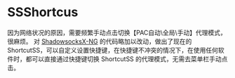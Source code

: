 # SSShortcus

因为网络状况的原因，需要频繁手动点击切换【PAC自动\全局\手动】代理模式，很麻烦。
对 [ShadowsocksX-NG](https://github.com/shadowsocks/ShadowsocksX-NG) 的代码略加以改动，做出了现在的 ShortcutSS，可以自定义设置快捷键，在快捷键不冲突的情况下，在使用任何软件时，都可以直接通过快捷键切换 ShortcutSS 的代理模式，无需去菜单栏手动点击。
